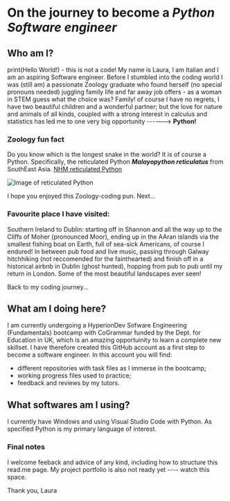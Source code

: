 # **On the journey to become a _**Python Software engineer**_**
## **Who am I?**
print(Hello World!) - this is not a code! My name is Laura, I am Italian and I am an aspiring Software engineer.
Before I stumbled into the coding world I was (still am) a passionate Zoology graduate who found herself (no special pronouns needed) juggling family life and far away job offers - as a woman in STEM guess what the choice was? Family!
of course I have no regrets, I have two beautiful children and a wonderful partner; but the love for nature and animals of all kinds, coupled with a strong interest in calculus and statistics has led me to one very big opportunity ------> **Python!**

### **Zoology fun fact**
Do you know which is the longest snake in the world? It is of course a Python.
Specifically, the reticulated Python ***Malayopython reticulatus*** from SouthEast Asia. [NHM reticulated Python](https://www.nhm.ac.uk/discover/what-is-the-biggest-snake-in-the-world.html)

![Image of reticulated Python](https://www.nhm.ac.uk/content/dam/nhmwww/discover/giant-snakes/reticulated-python-longest-snake-in-the-world-two-column.jpg.thumb.768.768.jpg)

I hope you enjoyed this Zoology-coding pun. Next...

### **Favourite place I have visited:**
Southern Ireland to Dublin: starting off in Shannon and all the way up to the Cliffs of Moher (pronounced Moor), ending up in the AAran islands via the smallest fishing boat on Earth, full of sea-sick Americans, of course I endured!
In between pub food and live music, passing through Galway hitchhiking (not reccomended for the fainthearted) and finish off in a historical airbnb in Dublin (ghost hunted), hopping from pub to pub until my return in London.
Some of the most beautiful landscapes ever seen!

Back to my coding journey...

## **What am I doing here?**
I am currently undergoing a HyperionDev Sofware Engineering (Fundamentals) bootcamp with CoGrammar funded by the Dept. for Education in UK, which is an amazing opportuinity to learn a complete new skillset.
I have therefore created this GitHub account as a first step to become a software engineer. In this account you will find:
- different repositories with task files as I immerse in the bootcamp;
- working progress files used to practice;
- feedback and reviews by my tutors.

## **What softwares am I using?**
I currently have Windows and using Visual Studio Code with Python. As specified Python is my primary language of interest.

### **Final notes**
I welcome feeback and advice of any kind, including how to structure this read.me page.
My project portfolio is also not ready yet ---- watch this space.

Thank you,
Laura
